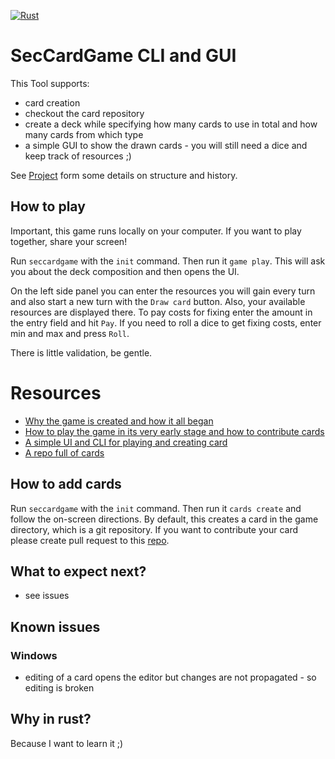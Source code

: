 [![Rust](https://github.com/maschmi/seccardgamecli/actions/workflows/rust.yml/badge.svg?branch=main)](https://github.com/maschmi/seccardgamecli/actions/workflows/rust.yml)

# SecCardGame CLI and GUI

This Tool supports:

* card creation
* checkout the card repository
* create a deck while specifying how many cards to use in total and how many cards from which type
* a simple GUI to show the drawn cards - you will still need a dice and keep track of resources ;)

See [Project](PROJECT.md) form some details on structure and history.

## How to play

Important, this game runs locally on your computer. If you want to play
together, share your screen!

Run `seccardgame` with the `init` command. Then run it `game play`. This will ask you about the deck composition
and then opens the UI.

On the left side panel you can enter the resources you will gain every turn and also start a
new turn with the `Draw card` button. Also, your available resources are displayed there. To pay
costs for fixing enter the amount in the entry field and hit `Pay`. If you need to roll a dice
to get fixing costs, enter min and max and press `Roll`.

There is little validation, be gentle. 

# Resources

* [Why the game is created and how it all began](https://blog.maschmi.net/seccardgame/)
* [How to play the game in its very early stage and how to contribute cards](https://blog.maschmi.net/seccardgame-play/)
* [A simple UI and CLI for playing and creating card](https://github.com/Security-Card-Game/seccardgamecli)
* [A repo full of cards](https://github.com/Security-Card-Game/securityDeckGame)

## How to add cards

Run `seccardgame` with the `init` command. Then run it `cards create` and follow the on-screen directions. By default,
this creates a card in the game directory, which is a git repository. If you want to contribute your card
please create pull request to this [repo](https://github.com/Security-Card-Game/securityDeckGame).

## What to expect next?

* see issues

## Known issues

### Windows

* editing of a card opens the editor but changes are not propagated - so editing is broken

## Why in rust?

Because I want to learn it ;)
